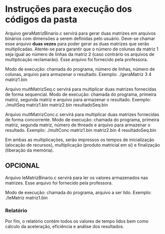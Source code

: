 # Instruções para execução dos códigos da pasta

Arquivo geraMatrizBinario.c servirá para gerar duas matrizes em arquivos binários com dimensões a serem definidas pelo usuário.
Deve-se chamar esse arquivo **duas vezes** para poder gerar as duas matrizes que serão multiplicadas. 
Atente-se para garantir que o número de colunas da matriz 1 seja igual ao número de linhas da matriz 2 (caso contrário os arquivos de multiplicação reclamarão). 
Esse arquivo foi fornecido pela professora.

Modo de execução: chamada do programa, número de linhas, número de colunas, arquivo para armazenar o resultado.
Exemplo: ./geraMatriz 3 4 matriz1.bin

Arquivo multMatrizSeq.c servirá para multiplicar duas matrizes fornecidas de forma sequencial.
Modo de execução: chamada do programa, primeira matriz, segunda matriz e arquivo para armazenar o resultado.
Exemplo: ./multSeq matriz1.bin matriz2.bin resultadoSeq.bin

Arquivo multMatrizConc.c servirá para multiplicar duas matrizes fornecidas de forma concorrente.
Modo de execução: chamada do programa, primeira matriz, segunda matriz, número de threads e arquivo para armazenar o resultado.
Exemplo: ./multConc matriz1.bin matriz2.bin 4 resultadoSeq.bin

Em ambas as multiplicações, serão impressos os tempos de inicialização (alocação de recursos), 
multiplicação (produto matricial em si) e finalização (liberação da memória).

## OPCIONAL 
Arquivo leMatrizBinario.c servirá para ler os valores armazenados nas matrizes.
Esse arquivo foi fornecido pela professora.

Modo de execução: chamada do programa, arquivo a ser lido.
Exemplo: ./leMatriz matriz1.bin


### Relatório
Por fim, o relatório contém todos os valores de tempo lidos bem como cálculo da aceleração, eficiência e análise dos resultados.

